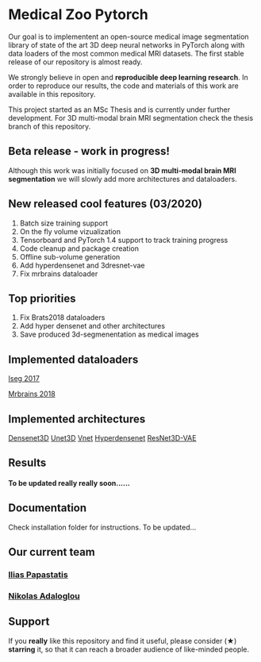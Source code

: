 # Medical Zoo Pytorch
Our goal is to implementent an open-source medical image segmentation library of state of the art 3D deep neural networks in PyTorch along with data loaders of the most common medical MRI datasets. The first stable release of our repository is almost ready.

We strongly believe in open and **reproducible deep learning research**.
In order to reproduce our results, the code and materials of this work are available in this repository.

This project started as an MSc Thesis and is currently under further development. For 3D multi-modal brain MRI segmentation check the thesis branch of this repository.

## Beta release - work in progress!
Although this work was initially focused on **3D multi-modal brain MRI segmentation** we will slowly add more architectures and dataloaders.

## New released cool features (03/2020)

1. Batch size training support
2. On the fly volume vizualization
3. Tensorboard and PyTorch 1.4 support to track training progress
3. Code cleanup and package creation
4. Offline sub-volume generation 
5. Add hyperdensenet and 3dresnet-vae
6. Fix mrbrains dataloader

## Top priorities

1. Fix Brats2018 dataloaders
2. Add hyper densenet and other architectures
3. Save produced 3d-segmenentation as medical images 

## Implemented dataloaders
[Iseg 2017](http://iseg2017.web.unc.edu/ "Official iseg-2017 dataset page")

[Mrbrains 2018](https://mrbrains18.isi.uu.nl/ "Mrbrains 2018 official website")

## Implemented architectures
[Densenet3D](https://arxiv.org/abs/1804.02967)
[Unet3D](https://arxiv.org/abs/1606.06650)
[Vnet](https://arxiv.org/abs/1606.04797)
[Hyperdensenet](https://arxiv.org/abs/1804.02967)
[ResNet3D-VAE](https://arxiv.org/pdf/1810.11654.pdf)

## Results

#### To be updated **really really** soon......




## Documentation
Check installation folder for instructions. To be updated...

## Our current team
### [Ilias Papastatis](https://github.com/IliasPap "Git page" )

### [Nikolas Adaloglou](https://www.linkedin.com/in/adaloglou17/ "LinkedIn page")

## Support 
If you **really** like this repository and find it useful, please consider (★) **starring** it, so that it can reach a broader audience of like-minded people.
